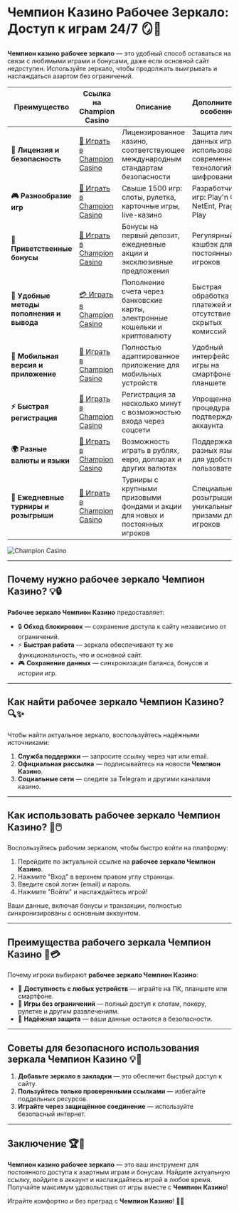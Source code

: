 # Чемпион Казино Рабочее Зеркало: Доступ к играм 24/7 🪞🎰

**Чемпион казино рабочее зеркало** — это удобный способ оставаться на связи с любимыми играми и бонусами, даже если основной сайт недоступен. Используйте зеркало, чтобы продолжать выигрывать и наслаждаться азартом без ограничений.

| **Преимущество**                      | **Ссылка на Champion Casino**              | **Описание**                                       | **Дополнительные особенности**                     |
|----------------------------------------|--------------------------------------------|--------------------------------------------------|--------------------------------------------------|
| **🎰 Лицензия и безопасность**         | [💎 Играть в Champion Casino](https://temon-gter.cfd/go/lRq?p80412p304504pcc44t17455) | Лицензированное казино, соответствующее международным стандартам безопасности | Защита личных данных игроков с использованием современных технологий шифрования |
| **🎮 Разнообразие игр**                | [🎉 Играть в Champion Casino](https://temon-gter.cfd/go/lRq?p80412p304504pcc44t17455) | Свыше 1500 игр: слоты, рулетка, карточные игры, live-казино | Разработчики игр: Play'n GO, NetEnt, Pragmatic Play |
| **🎁 Приветственные бонусы**          | [🎯 Играть в Champion Casino](https://temon-gter.cfd/go/lRq?p80412p304504pcc44t17455) | Бонусы на первый депозит, ежедневные акции и эксклюзивные предложения | Регулярный кэшбэк для постоянных игроков |
| **💸 Удобные методы пополнения и вывода** | [💳 Играть в Champion Casino](https://temon-gter.cfd/go/lRq?p80412p304504pcc44t17455) | Пополнение счета через банковские карты, электронные кошельки и криптовалюту | Быстрая обработка платежей и отсутствие скрытых комиссий |
| **📱 Мобильная версия и приложение**   | [🚀 Играть в Champion Casino](https://temon-gter.cfd/go/lRq?p80412p304504pcc44t17455) | Полностью адаптированное приложение для мобильных устройств | Удобный интерфейс для игры на смартфоне или планшете |
| **⚡ Быстрая регистрация**             | [🔑 Играть в Champion Casino](https://temon-gter.cfd/go/lRq?p80412p304504pcc44t17455) | Регистрация за несколько минут с возможностью входа через соцсети | Упрощенная процедура подтверждения аккаунта |
| **🌍 Разные валюты и языки**           | [💸 Играть в Champion Casino](https://temon-gter.cfd/go/lRq?p80412p304504pcc44t17455) | Возможность играть в рублях, евро, долларах и других валютах | Поддержка разных языков для удобства пользователей |
| **🏅 Ежедневные турниры и розыгрыши**  | [🎲 Играть в Champion Casino](https://temon-gter.cfd/go/lRq?p80412p304504pcc44t17455) | Турниры с крупными призовыми фондами и акции для новых и постоянных игроков | Специальные розыгрыши с уникальными призами для VIP-игроков |

![Champion Casino](https://pik.org.ua/wp-content/uploads/2023/01/champion-casino01.png)

---

## Почему нужно рабочее зеркало Чемпион Казино? 💡🔒

**Рабочее зеркало Чемпион Казино** предоставляет:

- 🔒 **Обход блокировок** — сохранение доступа к сайту независимо от ограничений.
- ⚡ **Быстрая работа** — зеркала обеспечивают ту же функциональность, что и основной сайт.
- 🎮 **Сохранение данных** — синхронизация баланса, бонусов и истории игр.

---

## Как найти рабочее зеркало Чемпион Казино? 🔍✨

Чтобы найти актуальное зеркало, воспользуйтесь надёжными источниками:

1. **Служба поддержки** — запросите ссылку через чат или email.
2. **Официальная рассылка** — подписывайтесь на новости **Чемпион Казино**.
3. **Социальные сети** — следите за Telegram и другими каналами казино.

---

## Как использовать рабочее зеркало Чемпион Казино? 🚀🖱️

Воспользуйтесь рабочим зеркалом, чтобы быстро войти на платформу:

1. Перейдите по актуальной ссылке на **рабочее зеркало Чемпион Казино**.
2. Нажмите "Вход" в верхнем правом углу страницы.
3. Введите свой логин (email) и пароль.
4. Нажмите "Войти" и наслаждайтесь игрой!

Ваши данные, включая бонусы и транзакции, полностью синхронизированы с основным аккаунтом.

---

## Преимущества рабочего зеркала Чемпион Казино 🌟💳

Почему игроки выбирают **рабочее зеркало Чемпион Казино**:

- 📱 **Доступность с любых устройств** — играйте на ПК, планшете или смартфоне.
- 🎲 **Игры без ограничений** — полный доступ к слотам, покеру, рулетке и другим развлечениям.
- 🔐 **Надёжная защита** — ваши данные остаются в безопасности.

---

## Советы для безопасного использования зеркала Чемпион Казино 💡🎯

1. **Добавьте зеркало в закладки** — это обеспечит быстрый доступ к сайту.
2. **Пользуйтесь только проверенными ссылками** — избегайте поддельных ресурсов.
3. **Играйте через защищённое соединение** — используйте безопасный интернет.

---

## Заключение 🏆🎉

**Чемпион казино рабочее зеркало** — это ваш инструмент для постоянного доступа к азартным играм и бонусам. Найдите актуальную ссылку, войдите в аккаунт и наслаждайтесь игрой в любое время. Получайте максимум удовольствия от игры вместе с **Чемпион Казино**!

Играйте комфортно и без преград с **Чемпион Казино**! 🎰🌟
